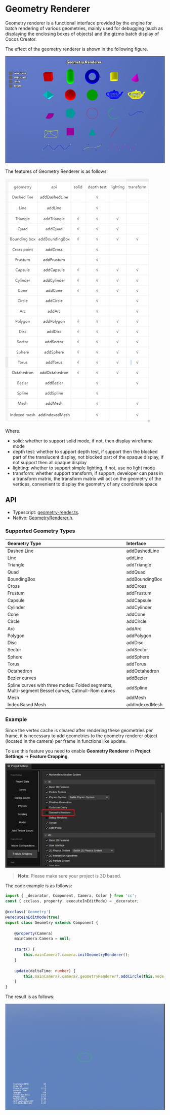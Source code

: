 # Geometry Renderer

Geometry renderer is a functional interface provided by the engine for batch rendering of various geometries, mainly used for debugging (such as displaying the enclosing boxes of objects) and the gizmo batch display of Cocos Creator.

The effect of the geometry renderer is shown in the following figure.

![geometry-renderer-demo](./geometry-renderer-demo.png)

The features of Geometry Renderer is as follows:

![geometry-renderer-features](./geometry-renderer-features.png)

Where.
- solid: whether to support solid mode, if not, then display wireframe mode
- depth test: whether to support depth test, if support then the blocked part of the translucent display, not blocked part of the opaque display, if not support then all opaque display
- lighting: whether to support simple lighting, if not, use no light mode
- transform: whether support transform, if support, developer can pass in a transform matrix, the transform matrix will act on the geometry of the vertices, convenient to display the geometry of any coordinate space

## API

- Typescript: [geometry-render.ts](https://github.com/cocos/cocos-engine/blob/v3.8.0/cocos/core/pipeline/geometry-renderer.ts).
- Native: [GeometryRenderer.h](https://github.com/cocos/cocos-engine/blob/v3.8.0/native/cocos/renderer/pipeline/GeometryRenderer.h).

### Supported Geometry Types

| Geometry Type | Interface |
|:--|:--|
| Dashed Line | addDashedLine |
| Line | addLine |
| Triangle | addTriangle |
| Quad | addQuad |
| BoundingBox | addBoundingBox |
| Cross | addCross |
| Frustum | addFrustum |
| Capsule | addCapsule |
| Cylinder | addCylinder |
| Cone | addCone |
| Circle | addCircle |
| Arc | addArc |
| Polygon | addPolygon |
| Disc | addDisc |
| Sector | addSector |
| Sphere | addSphere |
| Torus | addTorus |
| Octahedron | addOctahedron |
| Bezier curves | addBezier |
| Spline curves with three modes: Folded segments, Multi-segment Bessel curves, Catmull-Rom curves | addSpline |
| Mesh | addMesh |
| Index Based Mesh | addIndexedMesh |

### Example

Since the vertex cache is cleared after rendering these geometries per frame, it is necessary to add geometries to the geometry renderer object (located in the camera) per frame in functions like update.

To use this feature you need to enable **Geometry Renderer** in **Project Settings** -> **Feature Cropping**.

![enable geometry renderer](enable-geometry-renderer.png)

> **Note**: Please make sure your project is 3D based.

The code example is as follows:

```ts
import { _decorator, Component, Camera, Color } from 'cc';
const { ccclass, property, executeInEditMode} = _decorator;

@ccclass('Geometry')
@executeInEditMode(true)
export class Geometry extends Component {

    @property(Camera)
    mainCamera:Camera = null;

    start() {        
        this.mainCamera?.camera.initGeometryRenderer();
    }

    update(deltaTime: number) {
        this.mainCamera?.camera?.geometryRenderer?.addCircle(this.node.worldPosition, 1, Color.GREEN, 20);
    }
}
```

The result is as follows:

![result](result.png)
